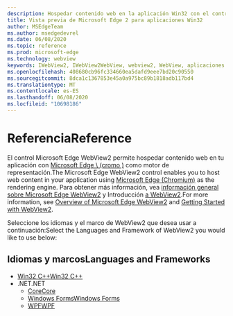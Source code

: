 ```yaml
---
description: Hospedar contenido web en la aplicación Win32 con el control de WebView 2 de Microsoft Edge
title: Vista previa de Microsoft Edge 2 para aplicaciones Win32
author: MSEdgeTeam
ms.author: msedgedevrel
ms.date: 06/08/2020
ms.topic: reference
ms.prod: microsoft-edge
ms.technology: webview
keywords: IWebView2, IWebView2WebView, webview2, WebView, aplicaciones Win32, Win32, Edge, ICoreWebView2, ICoreWebView2Controller, control de explorador, HTML Edge
ms.openlocfilehash: 408680cb96fc334660ea5dafd9eee7bd20c90550
ms.sourcegitcommit: 8dca1c1367853e45a0a975bc89b1818adb117bd4
ms.translationtype: MT
ms.contentlocale: es-ES
ms.lasthandoff: 06/08/2020
ms.locfileid: "10698186"
---
```

# <span data-ttu-id="e3322-104">Referencia</span><span class="sxs-lookup"><span data-stu-id="e3322-104">Reference</span></span>

<span data-ttu-id="e3322-105">El control Microsoft Edge WebView2 permite hospedar contenido web en tu aplicación con [Microsoft Edge \ (cromo \)](https://www.microsoftedgeinsider.com) como motor de representación.</span><span class="sxs-lookup"><span data-stu-id="e3322-105">The Microsoft Edge WebView2 control enables you to host web content in your application using [Microsoft Edge \(Chromium\)](https://www.microsoftedgeinsider.com) as the rendering engine.</span></span>  <span data-ttu-id="e3322-106">Para obtener más información, vea [información general sobre Microsoft Edge WebView2](./index.md) y Introducción [a WebView2](gettingstarted/win32.md).</span><span class="sxs-lookup"><span data-stu-id="e3322-106">For more information, see [Overview of Microsoft Edge WebView2](./index.md) and [Getting Started with WebView2](gettingstarted/win32.md).</span></span>

<span data-ttu-id="e3322-107">Seleccione los idiomas y el marco de WebView2 que desea usar a continuación:</span><span class="sxs-lookup"><span data-stu-id="e3322-107">Select the Languages and Framework of WebView2 you would like to use below:</span></span>

## <span data-ttu-id="e3322-108">Idiomas y marcos</span><span class="sxs-lookup"><span data-stu-id="e3322-108">Languages and Frameworks</span></span>

* [<span data-ttu-id="e3322-109">Win32 C++</span><span class="sxs-lookup"><span data-stu-id="e3322-109">Win32 C++</span></span>](reference/win32/0-9-538-reference-webview2.md)
* <span data-ttu-id="e3322-110">.NET</span><span class="sxs-lookup"><span data-stu-id="e3322-110">.NET</span></span>
  * [<span data-ttu-id="e3322-111">Core</span><span class="sxs-lookup"><span data-stu-id="e3322-111">Core</span></span>](reference/dotnet/0-9-538-reference-webview2.md)
  * [<span data-ttu-id="e3322-112">Windows Forms</span><span class="sxs-lookup"><span data-stu-id="e3322-112">Windows Forms</span></span>](reference/winforms/0-9-515-reference-webview2.md)
  * [<span data-ttu-id="e3322-113">WPF</span><span class="sxs-lookup"><span data-stu-id="e3322-113">WPF</span></span>](reference/wpf/0-9-515-reference-webview2.md)
